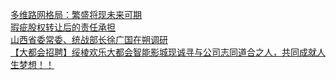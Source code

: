   
[多维路网格局：繁盛将现未来可期](http://www.dianyue.me/archives/994/5vkao58a7ricah74/)  
[瑕疵股权转让后的责任承担](http://www.dianyue.me/archives/880/4wgwamhy71pu7b2n/)  
[山西省委常委、统战部长徐广国在朔调研](http://www.dianyue.me/archives/362/591feg9u3zp7sibw/)  
[【大都会招聘】绥棱欢乐大都会智能影城现诚寻与公司志同道合之人，共同成就人生梦想！！](http://www.dianyue.me/archives/262/k2knpmab6ziarcaf/)